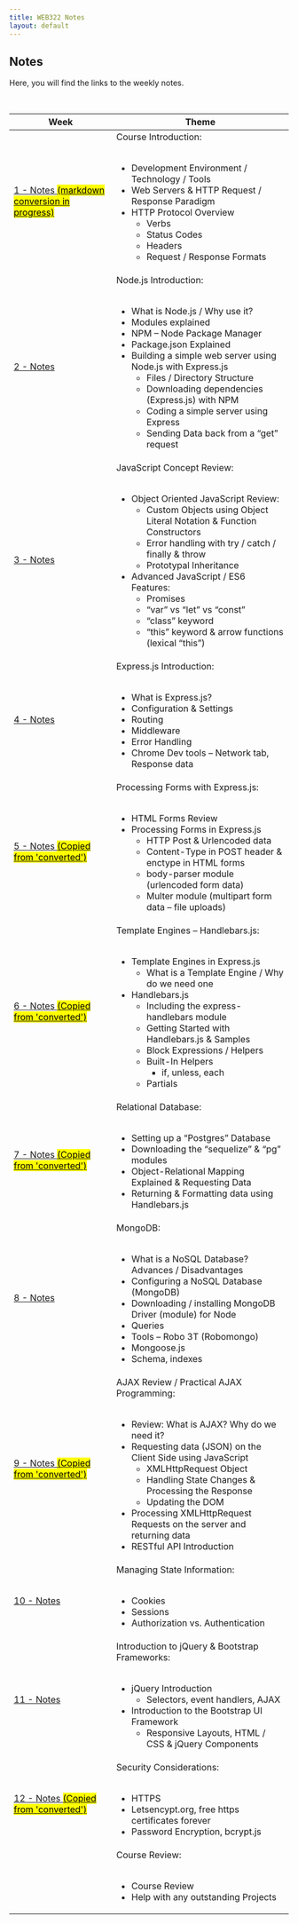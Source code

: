 ```yaml
---
title: WEB322 Notes
layout: default
---
```


## Notes

Here, you will find the links to the weekly notes.  

<br>

<table>
<thead>
<tr>
<th>Week</th>
<th>Theme</th>
</tr>
</thead>
<tbody>
<tr>
<td><a href="/web322/notes/week01">1 - Notes <mark>(markdown conversion in progress)</mark></a></td>
<td>
  Course Introduction:<br><br>
<ul>
<li>Development Environment / Technology / Tools</li>
<li>Web Servers &amp; HTTP Request / Response Paradigm</li>
<li>HTTP Protocol Overview
<ul>
<li>Verbs</li>
<li>Status Codes</li>
<li>Headers</li>
<li>Request / Response Formats</li>
</ul>
</li>
</ul>
</td>
</tr>
<tr>
<td><a href="/web322/notes/week02">2 - Notes</a></td>
<td>
  Node.js Introduction:<br><br>
<ul>
<li>What is Node.js / Why use it?</li>
<li>Modules explained</li>
<li>NPM – Node Package Manager</li>
<li>Package.json Explained</li>
<li>Building a simple web server using Node.js with Express.js
<ul>
<li>Files / Directory Structure</li>
<li>Downloading dependencies (Express.js) with NPM</li>
<li>Coding a simple server using Express</li>
<li>Sending Data back from a “get” request</li>
</ul>
</li>
</ul>
</td>
</tr>
<tr>
<td><a href="/web322/notes/week03">3 - Notes</a></td>
<td>
JavaScript Concept Review:<br><br>
<ul>
<li>Object Oriented JavaScript Review:
<ul>
<li>Custom Objects using Object Literal Notation &amp; Function Constructors</li>
<li>Error handling with try / catch / finally &amp; throw</li>
<li>Prototypal Inheritance</li>
</ul>
</li>
<li>Advanced JavaScript / ES6 Features:
<ul>
<li>Promises</li>
<li>“var” vs “let” vs “const”</li>
<li>“class” keyword</li>
<li>“this” keyword &amp; arrow functions (lexical “this”)</li>
</ul>
</li>
</ul>
</td>
</tr>
<tr>
<td><a href="/web322/notes/week04">4 - Notes</a></td>
<td>
Express.js Introduction:<br><br>
<ul>
<li>What is Express.js?</li>
<li>Configuration &amp; Settings</li>
<li>Routing</li>
<li>Middleware</li>
<li>Error Handling</li>
<li>Chrome Dev tools – Network tab, Response data</li>
</ul>
</td>
</tr>
<tr>
<td><a href="/web322/notes/week05">5 - Notes <mark>(Copied from 'converted')</mark></a></td>
<td>
Processing Forms with Express.js:<br><br>
<ul>
<li>HTML Forms Review</li>
<li>Processing Forms in Express.js
<ul>
<li>HTTP Post &amp; Urlencoded data</li>
<li>Content-Type in POST header &amp; enctype in HTML forms</li>
<li>body-parser module (urlencoded form data)</li>
<li>Multer module (multipart form data – file uploads)</li>
</ul>
</li>
</ul>
</td>
</tr>
<tr>
<td><a href="/web322/notes/week06">6 - Notes <mark>(Copied from 'converted')</mark></a></td>
<td>
Template Engines – Handlebars.js:<br><br>
<ul>
<li>Template Engines in Express.js
<ul>
<li>What is a Template Engine / Why do we need one</li>
</ul>
</li>
<li>Handlebars.js
<ul>
<li>Including the express-handlebars module</li>
<li>Getting Started with Handlebars.js &amp; Samples</li>
<li>Block Expressions / Helpers</li>
<li>Built-In Helpers
<ul>
<li>if, unless, each</li>
</ul>
</li>
<li>Partials</li>
</ul>
</li>
</ul>
</td>
</tr>
<tr>
<td><a href="/web322/notes/week07">7 - Notes <mark>(Copied from 'converted')</mark></a></td>
<td>
Relational Database:<br><br>
<ul>
<li>Setting up a “Postgres” Database</li>
<li>Downloading the “sequelize” &amp; “pg” modules</li>
<li>Object-Relational Mapping Explained &amp; Requesting Data</li>
<li>Returning &amp; Formatting data using Handlebars.js</li>
</ul>
</td>
</tr>
<tr>
<td><a href="/web322/notes/week08">8 - Notes</a></td>
<td>
MongoDB:<br><br>
<ul>
<li>What is a NoSQL Database? Advances / Disadvantages</li>
<li>Configuring a NoSQL Database (MongoDB)</li>
<li>Downloading / installing MongoDB Driver (module) for Node</li>
<li>Queries</li>
<li>Tools – Robo 3T (Robomongo) </li>
<li>Mongoose.js</li>
<li>Schema, indexes</li>
</ul>
</td>
</tr>
  <tr>
<td><a href="/web322/notes/week09">9 - Notes <mark>(Copied from 'converted')</mark></a></td>
<td>
AJAX Review / Practical AJAX Programming:<br><br>
<ul>
<li>Review: What is AJAX? Why do we need it?</li>
<li>Requesting data (JSON) on the Client Side using JavaScript
<ul>
<li>XMLHttpRequest Object</li>
<li>Handling State Changes &amp; Processing the Response</li>
<li>Updating the DOM</li>
</ul>
</li>
<li>Processing XMLHttpRequest Requests on the server and returning data</li>
<li>RESTful API Introduction</li>
</ul>
</td>
</tr>
  <tr>
<td><a href="/web322/notes/week10">10 - Notes</a></td>
<td>
Managing State Information:<br><br>
<ul>
<li>Cookies</li>
<li>Sessions</li>
<li>Authorization vs. Authentication</li>
</ul>
</td>
</tr>
    <tr>
<td><a href="/web322/notes/week11">11 - Notes</a></td>
<td>
Introduction to jQuery & Bootstrap Frameworks:<br><br>
<ul>
<li>jQuery Introduction
<ul>
<li>Selectors, event handlers, AJAX</li>
</ul>
</li>
<li>Introduction to the Bootstrap UI Framework
<ul>
<li>Responsive Layouts, HTML / CSS &amp; jQuery Components</li>
</ul>
</li>
</ul>
</td>
</tr>
  <tr>
<td><a href="/web322/notes/week12">12 - Notes <mark>(Copied from 'converted')</mark></a></td>
<td>
Security Considerations:<br><br>
<ul>
<li>HTTPS</li>
<li>Letsencypt.org, free https certificates forever</li>
<li>Password Encryption, bcrypt.js</li>
</ul>
</td>
</tr>
  <tr>
<td></td>
<td>
Course Review:<br><br>
<ul>
<li>Course Review</li>
<li>Help with any outstanding Projects</li>
</ul>  
</td>
</tr>
</tbody>
</table>
